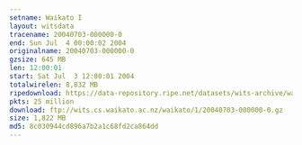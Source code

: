 ```yaml
---
setname: Waikato I
layout: witsdata
tracename: 20040703-000000-0
end: Sun Jul  4 00:00:02 2004
originalname: 20040703-000000-0
gzsize: 645 MB
len: 12:00:01
start: Sat Jul  3 12:00:01 2004
totalwirelen: 8,832 MB
ripedownload: https://data-repository.ripe.net/datasets/wits-archive/waikato/1/20040703-000000-0.gz
pkts: 25 million
download: ftp://wits.cs.waikato.ac.nz/waikato/1/20040703-000000-0.gz
size: 1,822 MB
md5: 8c030944cd896a7b2a1c68fd2ca864dd
---
```

